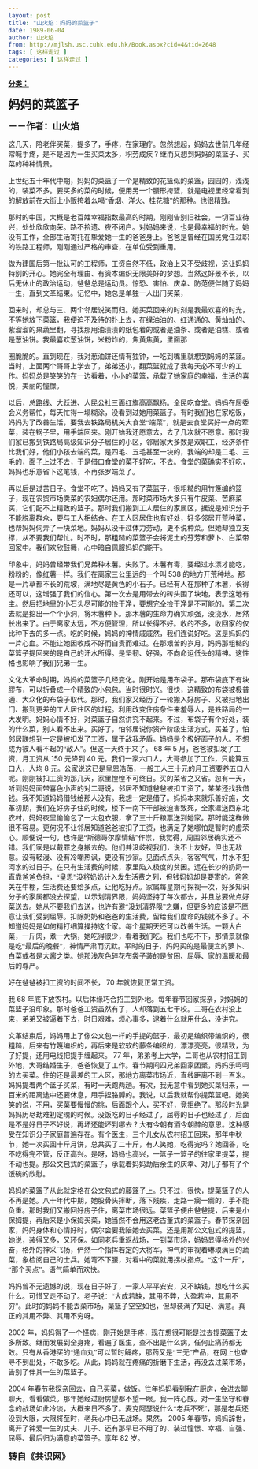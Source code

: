 ```yaml
---
layout: post
title: "山火焰：妈妈的菜篮子"
date: 1989-06-04
author: 山火焰
from: http://mjlsh.usc.cuhk.edu.hk/Book.aspx?cid=4&tid=2648
tags: [ 这样走过 ]
categories: [ 这样走过 ]
---
```


<div style="margin: 15px 10px 10px 0px;">
 <div>
  <span id="ctl00_ContentPlaceHolder1_chapter1_SubjectLabel" style="font-weight:bold;text-decoration:underline;">
   分类：
  </span>
 </div>
 <!--[if gte mso 9]><xml>
 <o:OfficeDocumentSettings>
  <o:AllowPNG/>
 </o:OfficeDocumentSettings>
</xml><![endif]-->
 <!--[if gte mso 9]><xml>
 <w:WordDocument>
  <w:View>Normal</w:View>
  <w:Zoom>0</w:Zoom>
  <w:TrackMoves/>
  <w:TrackFormatting/>
  <w:PunctuationKerning/>
  <w:ValidateAgainstSchemas/>
  <w:SaveIfXMLInvalid>false</w:SaveIfXMLInvalid>
  <w:IgnoreMixedContent>false</w:IgnoreMixedContent>
  <w:AlwaysShowPlaceholderText>false</w:AlwaysShowPlaceholderText>
  <w:DoNotPromoteQF/>
  <w:LidThemeOther>EN-US</w:LidThemeOther>
  <w:LidThemeAsian>JA</w:LidThemeAsian>
  <w:LidThemeComplexScript>X-NONE</w:LidThemeComplexScript>
  <w:Compatibility>
   <w:BreakWrappedTables/>
   <w:SnapToGridInCell/>
   <w:WrapTextWithPunct/>
   <w:UseAsianBreakRules/>
   <w:DontGrowAutofit/>
   <w:SplitPgBreakAndParaMark/>
   <w:EnableOpenTypeKerning/>
   <w:DontFlipMirrorIndents/>
   <w:OverrideTableStyleHps/>
   <w:UseFELayout/>
  </w:Compatibility>
  <m:mathPr>
   <m:mathFont m:val="Cambria Math"/>
   <m:brkBin m:val="before"/>
   <m:brkBinSub m:val="&#45;-"/>
   <m:smallFrac m:val="off"/>
   <m:dispDef/>
   <m:lMargin m:val="0"/>
   <m:rMargin m:val="0"/>
   <m:defJc m:val="centerGroup"/>
   <m:wrapIndent m:val="1440"/>
   <m:intLim m:val="subSup"/>
   <m:naryLim m:val="undOvr"/>
  </m:mathPr></w:WordDocument>
</xml><![endif]-->
 <!--[if gte mso 9]><xml>
 <w:LatentStyles DefLockedState="false" DefUnhideWhenUsed="true"
  DefSemiHidden="true" DefQFormat="false" DefPriority="99"
  LatentStyleCount="276">
  <w:LsdException Locked="false" Priority="0" SemiHidden="false"
   UnhideWhenUsed="false" QFormat="true" Name="Normal"/>
  <w:LsdException Locked="false" Priority="9" SemiHidden="false"
   UnhideWhenUsed="false" QFormat="true" Name="heading 1"/>
  <w:LsdException Locked="false" Priority="9" QFormat="true" Name="heading 2"/>
  <w:LsdException Locked="false" Priority="9" QFormat="true" Name="heading 3"/>
  <w:LsdException Locked="false" Priority="9" QFormat="true" Name="heading 4"/>
  <w:LsdException Locked="false" Priority="9" QFormat="true" Name="heading 5"/>
  <w:LsdException Locked="false" Priority="9" QFormat="true" Name="heading 6"/>
  <w:LsdException Locked="false" Priority="9" QFormat="true" Name="heading 7"/>
  <w:LsdException Locked="false" Priority="9" QFormat="true" Name="heading 8"/>
  <w:LsdException Locked="false" Priority="9" QFormat="true" Name="heading 9"/>
  <w:LsdException Locked="false" Priority="39" Name="toc 1"/>
  <w:LsdException Locked="false" Priority="39" Name="toc 2"/>
  <w:LsdException Locked="false" Priority="39" Name="toc 3"/>
  <w:LsdException Locked="false" Priority="39" Name="toc 4"/>
  <w:LsdException Locked="false" Priority="39" Name="toc 5"/>
  <w:LsdException Locked="false" Priority="39" Name="toc 6"/>
  <w:LsdException Locked="false" Priority="39" Name="toc 7"/>
  <w:LsdException Locked="false" Priority="39" Name="toc 8"/>
  <w:LsdException Locked="false" Priority="39" Name="toc 9"/>
  <w:LsdException Locked="false" Priority="35" QFormat="true" Name="caption"/>
  <w:LsdException Locked="false" Priority="10" SemiHidden="false"
   UnhideWhenUsed="false" QFormat="true" Name="Title"/>
  <w:LsdException Locked="false" Priority="0" Name="Default Paragraph Font"/>
  <w:LsdException Locked="false" Priority="11" SemiHidden="false"
   UnhideWhenUsed="false" QFormat="true" Name="Subtitle"/>
  <w:LsdException Locked="false" Priority="22" SemiHidden="false"
   UnhideWhenUsed="false" QFormat="true" Name="Strong"/>
  <w:LsdException Locked="false" Priority="20" SemiHidden="false"
   UnhideWhenUsed="false" QFormat="true" Name="Emphasis"/>
  <w:LsdException Locked="false" Priority="59" SemiHidden="false"
   UnhideWhenUsed="false" Name="Table Grid"/>
  <w:LsdException Locked="false" UnhideWhenUsed="false" Name="Placeholder Text"/>
  <w:LsdException Locked="false" Priority="1" SemiHidden="false"
   UnhideWhenUsed="false" QFormat="true" Name="No Spacing"/>
  <w:LsdException Locked="false" Priority="60" SemiHidden="false"
   UnhideWhenUsed="false" Name="Light Shading"/>
  <w:LsdException Locked="false" Priority="61" SemiHidden="false"
   UnhideWhenUsed="false" Name="Light List"/>
  <w:LsdException Locked="false" Priority="62" SemiHidden="false"
   UnhideWhenUsed="false" Name="Light Grid"/>
  <w:LsdException Locked="false" Priority="63" SemiHidden="false"
   UnhideWhenUsed="false" Name="Medium Shading 1"/>
  <w:LsdException Locked="false" Priority="64" SemiHidden="false"
   UnhideWhenUsed="false" Name="Medium Shading 2"/>
  <w:LsdException Locked="false" Priority="65" SemiHidden="false"
   UnhideWhenUsed="false" Name="Medium List 1"/>
  <w:LsdException Locked="false" Priority="66" SemiHidden="false"
   UnhideWhenUsed="false" Name="Medium List 2"/>
  <w:LsdException Locked="false" Priority="67" SemiHidden="false"
   UnhideWhenUsed="false" Name="Medium Grid 1"/>
  <w:LsdException Locked="false" Priority="68" SemiHidden="false"
   UnhideWhenUsed="false" Name="Medium Grid 2"/>
  <w:LsdException Locked="false" Priority="69" SemiHidden="false"
   UnhideWhenUsed="false" Name="Medium Grid 3"/>
  <w:LsdException Locked="false" Priority="70" SemiHidden="false"
   UnhideWhenUsed="false" Name="Dark List"/>
  <w:LsdException Locked="false" Priority="71" SemiHidden="false"
   UnhideWhenUsed="false" Name="Colorful Shading"/>
  <w:LsdException Locked="false" Priority="72" SemiHidden="false"
   UnhideWhenUsed="false" Name="Colorful List"/>
  <w:LsdException Locked="false" Priority="73" SemiHidden="false"
   UnhideWhenUsed="false" Name="Colorful Grid"/>
  <w:LsdException Locked="false" Priority="60" SemiHidden="false"
   UnhideWhenUsed="false" Name="Light Shading Accent 1"/>
  <w:LsdException Locked="false" Priority="61" SemiHidden="false"
   UnhideWhenUsed="false" Name="Light List Accent 1"/>
  <w:LsdException Locked="false" Priority="62" SemiHidden="false"
   UnhideWhenUsed="false" Name="Light Grid Accent 1"/>
  <w:LsdException Locked="false" Priority="63" SemiHidden="false"
   UnhideWhenUsed="false" Name="Medium Shading 1 Accent 1"/>
  <w:LsdException Locked="false" Priority="64" SemiHidden="false"
   UnhideWhenUsed="false" Name="Medium Shading 2 Accent 1"/>
  <w:LsdException Locked="false" Priority="65" SemiHidden="false"
   UnhideWhenUsed="false" Name="Medium List 1 Accent 1"/>
  <w:LsdException Locked="false" UnhideWhenUsed="false" Name="Revision"/>
  <w:LsdException Locked="false" Priority="34" SemiHidden="false"
   UnhideWhenUsed="false" QFormat="true" Name="List Paragraph"/>
  <w:LsdException Locked="false" Priority="29" SemiHidden="false"
   UnhideWhenUsed="false" QFormat="true" Name="Quote"/>
  <w:LsdException Locked="false" Priority="30" SemiHidden="false"
   UnhideWhenUsed="false" QFormat="true" Name="Intense Quote"/>
  <w:LsdException Locked="false" Priority="66" SemiHidden="false"
   UnhideWhenUsed="false" Name="Medium List 2 Accent 1"/>
  <w:LsdException Locked="false" Priority="67" SemiHidden="false"
   UnhideWhenUsed="false" Name="Medium Grid 1 Accent 1"/>
  <w:LsdException Locked="false" Priority="68" SemiHidden="false"
   UnhideWhenUsed="false" Name="Medium Grid 2 Accent 1"/>
  <w:LsdException Locked="false" Priority="69" SemiHidden="false"
   UnhideWhenUsed="false" Name="Medium Grid 3 Accent 1"/>
  <w:LsdException Locked="false" Priority="70" SemiHidden="false"
   UnhideWhenUsed="false" Name="Dark List Accent 1"/>
  <w:LsdException Locked="false" Priority="71" SemiHidden="false"
   UnhideWhenUsed="false" Name="Colorful Shading Accent 1"/>
  <w:LsdException Locked="false" Priority="72" SemiHidden="false"
   UnhideWhenUsed="false" Name="Colorful List Accent 1"/>
  <w:LsdException Locked="false" Priority="73" SemiHidden="false"
   UnhideWhenUsed="false" Name="Colorful Grid Accent 1"/>
  <w:LsdException Locked="false" Priority="60" SemiHidden="false"
   UnhideWhenUsed="false" Name="Light Shading Accent 2"/>
  <w:LsdException Locked="false" Priority="61" SemiHidden="false"
   UnhideWhenUsed="false" Name="Light List Accent 2"/>
  <w:LsdException Locked="false" Priority="62" SemiHidden="false"
   UnhideWhenUsed="false" Name="Light Grid Accent 2"/>
  <w:LsdException Locked="false" Priority="63" SemiHidden="false"
   UnhideWhenUsed="false" Name="Medium Shading 1 Accent 2"/>
  <w:LsdException Locked="false" Priority="64" SemiHidden="false"
   UnhideWhenUsed="false" Name="Medium Shading 2 Accent 2"/>
  <w:LsdException Locked="false" Priority="65" SemiHidden="false"
   UnhideWhenUsed="false" Name="Medium List 1 Accent 2"/>
  <w:LsdException Locked="false" Priority="66" SemiHidden="false"
   UnhideWhenUsed="false" Name="Medium List 2 Accent 2"/>
  <w:LsdException Locked="false" Priority="67" SemiHidden="false"
   UnhideWhenUsed="false" Name="Medium Grid 1 Accent 2"/>
  <w:LsdException Locked="false" Priority="68" SemiHidden="false"
   UnhideWhenUsed="false" Name="Medium Grid 2 Accent 2"/>
  <w:LsdException Locked="false" Priority="69" SemiHidden="false"
   UnhideWhenUsed="false" Name="Medium Grid 3 Accent 2"/>
  <w:LsdException Locked="false" Priority="70" SemiHidden="false"
   UnhideWhenUsed="false" Name="Dark List Accent 2"/>
  <w:LsdException Locked="false" Priority="71" SemiHidden="false"
   UnhideWhenUsed="false" Name="Colorful Shading Accent 2"/>
  <w:LsdException Locked="false" Priority="72" SemiHidden="false"
   UnhideWhenUsed="false" Name="Colorful List Accent 2"/>
  <w:LsdException Locked="false" Priority="73" SemiHidden="false"
   UnhideWhenUsed="false" Name="Colorful Grid Accent 2"/>
  <w:LsdException Locked="false" Priority="60" SemiHidden="false"
   UnhideWhenUsed="false" Name="Light Shading Accent 3"/>
  <w:LsdException Locked="false" Priority="61" SemiHidden="false"
   UnhideWhenUsed="false" Name="Light List Accent 3"/>
  <w:LsdException Locked="false" Priority="62" SemiHidden="false"
   UnhideWhenUsed="false" Name="Light Grid Accent 3"/>
  <w:LsdException Locked="false" Priority="63" SemiHidden="false"
   UnhideWhenUsed="false" Name="Medium Shading 1 Accent 3"/>
  <w:LsdException Locked="false" Priority="64" SemiHidden="false"
   UnhideWhenUsed="false" Name="Medium Shading 2 Accent 3"/>
  <w:LsdException Locked="false" Priority="65" SemiHidden="false"
   UnhideWhenUsed="false" Name="Medium List 1 Accent 3"/>
  <w:LsdException Locked="false" Priority="66" SemiHidden="false"
   UnhideWhenUsed="false" Name="Medium List 2 Accent 3"/>
  <w:LsdException Locked="false" Priority="67" SemiHidden="false"
   UnhideWhenUsed="false" Name="Medium Grid 1 Accent 3"/>
  <w:LsdException Locked="false" Priority="68" SemiHidden="false"
   UnhideWhenUsed="false" Name="Medium Grid 2 Accent 3"/>
  <w:LsdException Locked="false" Priority="69" SemiHidden="false"
   UnhideWhenUsed="false" Name="Medium Grid 3 Accent 3"/>
  <w:LsdException Locked="false" Priority="70" SemiHidden="false"
   UnhideWhenUsed="false" Name="Dark List Accent 3"/>
  <w:LsdException Locked="false" Priority="71" SemiHidden="false"
   UnhideWhenUsed="false" Name="Colorful Shading Accent 3"/>
  <w:LsdException Locked="false" Priority="72" SemiHidden="false"
   UnhideWhenUsed="false" Name="Colorful List Accent 3"/>
  <w:LsdException Locked="false" Priority="73" SemiHidden="false"
   UnhideWhenUsed="false" Name="Colorful Grid Accent 3"/>
  <w:LsdException Locked="false" Priority="60" SemiHidden="false"
   UnhideWhenUsed="false" Name="Light Shading Accent 4"/>
  <w:LsdException Locked="false" Priority="61" SemiHidden="false"
   UnhideWhenUsed="false" Name="Light List Accent 4"/>
  <w:LsdException Locked="false" Priority="62" SemiHidden="false"
   UnhideWhenUsed="false" Name="Light Grid Accent 4"/>
  <w:LsdException Locked="false" Priority="63" SemiHidden="false"
   UnhideWhenUsed="false" Name="Medium Shading 1 Accent 4"/>
  <w:LsdException Locked="false" Priority="64" SemiHidden="false"
   UnhideWhenUsed="false" Name="Medium Shading 2 Accent 4"/>
  <w:LsdException Locked="false" Priority="65" SemiHidden="false"
   UnhideWhenUsed="false" Name="Medium List 1 Accent 4"/>
  <w:LsdException Locked="false" Priority="66" SemiHidden="false"
   UnhideWhenUsed="false" Name="Medium List 2 Accent 4"/>
  <w:LsdException Locked="false" Priority="67" SemiHidden="false"
   UnhideWhenUsed="false" Name="Medium Grid 1 Accent 4"/>
  <w:LsdException Locked="false" Priority="68" SemiHidden="false"
   UnhideWhenUsed="false" Name="Medium Grid 2 Accent 4"/>
  <w:LsdException Locked="false" Priority="69" SemiHidden="false"
   UnhideWhenUsed="false" Name="Medium Grid 3 Accent 4"/>
  <w:LsdException Locked="false" Priority="70" SemiHidden="false"
   UnhideWhenUsed="false" Name="Dark List Accent 4"/>
  <w:LsdException Locked="false" Priority="71" SemiHidden="false"
   UnhideWhenUsed="false" Name="Colorful Shading Accent 4"/>
  <w:LsdException Locked="false" Priority="72" SemiHidden="false"
   UnhideWhenUsed="false" Name="Colorful List Accent 4"/>
  <w:LsdException Locked="false" Priority="73" SemiHidden="false"
   UnhideWhenUsed="false" Name="Colorful Grid Accent 4"/>
  <w:LsdException Locked="false" Priority="60" SemiHidden="false"
   UnhideWhenUsed="false" Name="Light Shading Accent 5"/>
  <w:LsdException Locked="false" Priority="61" SemiHidden="false"
   UnhideWhenUsed="false" Name="Light List Accent 5"/>
  <w:LsdException Locked="false" Priority="62" SemiHidden="false"
   UnhideWhenUsed="false" Name="Light Grid Accent 5"/>
  <w:LsdException Locked="false" Priority="63" SemiHidden="false"
   UnhideWhenUsed="false" Name="Medium Shading 1 Accent 5"/>
  <w:LsdException Locked="false" Priority="64" SemiHidden="false"
   UnhideWhenUsed="false" Name="Medium Shading 2 Accent 5"/>
  <w:LsdException Locked="false" Priority="65" SemiHidden="false"
   UnhideWhenUsed="false" Name="Medium List 1 Accent 5"/>
  <w:LsdException Locked="false" Priority="66" SemiHidden="false"
   UnhideWhenUsed="false" Name="Medium List 2 Accent 5"/>
  <w:LsdException Locked="false" Priority="67" SemiHidden="false"
   UnhideWhenUsed="false" Name="Medium Grid 1 Accent 5"/>
  <w:LsdException Locked="false" Priority="68" SemiHidden="false"
   UnhideWhenUsed="false" Name="Medium Grid 2 Accent 5"/>
  <w:LsdException Locked="false" Priority="69" SemiHidden="false"
   UnhideWhenUsed="false" Name="Medium Grid 3 Accent 5"/>
  <w:LsdException Locked="false" Priority="70" SemiHidden="false"
   UnhideWhenUsed="false" Name="Dark List Accent 5"/>
  <w:LsdException Locked="false" Priority="71" SemiHidden="false"
   UnhideWhenUsed="false" Name="Colorful Shading Accent 5"/>
  <w:LsdException Locked="false" Priority="72" SemiHidden="false"
   UnhideWhenUsed="false" Name="Colorful List Accent 5"/>
  <w:LsdException Locked="false" Priority="73" SemiHidden="false"
   UnhideWhenUsed="false" Name="Colorful Grid Accent 5"/>
  <w:LsdException Locked="false" Priority="60" SemiHidden="false"
   UnhideWhenUsed="false" Name="Light Shading Accent 6"/>
  <w:LsdException Locked="false" Priority="61" SemiHidden="false"
   UnhideWhenUsed="false" Name="Light List Accent 6"/>
  <w:LsdException Locked="false" Priority="62" SemiHidden="false"
   UnhideWhenUsed="false" Name="Light Grid Accent 6"/>
  <w:LsdException Locked="false" Priority="63" SemiHidden="false"
   UnhideWhenUsed="false" Name="Medium Shading 1 Accent 6"/>
  <w:LsdException Locked="false" Priority="64" SemiHidden="false"
   UnhideWhenUsed="false" Name="Medium Shading 2 Accent 6"/>
  <w:LsdException Locked="false" Priority="65" SemiHidden="false"
   UnhideWhenUsed="false" Name="Medium List 1 Accent 6"/>
  <w:LsdException Locked="false" Priority="66" SemiHidden="false"
   UnhideWhenUsed="false" Name="Medium List 2 Accent 6"/>
  <w:LsdException Locked="false" Priority="67" SemiHidden="false"
   UnhideWhenUsed="false" Name="Medium Grid 1 Accent 6"/>
  <w:LsdException Locked="false" Priority="68" SemiHidden="false"
   UnhideWhenUsed="false" Name="Medium Grid 2 Accent 6"/>
  <w:LsdException Locked="false" Priority="69" SemiHidden="false"
   UnhideWhenUsed="false" Name="Medium Grid 3 Accent 6"/>
  <w:LsdException Locked="false" Priority="70" SemiHidden="false"
   UnhideWhenUsed="false" Name="Dark List Accent 6"/>
  <w:LsdException Locked="false" Priority="71" SemiHidden="false"
   UnhideWhenUsed="false" Name="Colorful Shading Accent 6"/>
  <w:LsdException Locked="false" Priority="72" SemiHidden="false"
   UnhideWhenUsed="false" Name="Colorful List Accent 6"/>
  <w:LsdException Locked="false" Priority="73" SemiHidden="false"
   UnhideWhenUsed="false" Name="Colorful Grid Accent 6"/>
  <w:LsdException Locked="false" Priority="19" SemiHidden="false"
   UnhideWhenUsed="false" QFormat="true" Name="Subtle Emphasis"/>
  <w:LsdException Locked="false" Priority="21" SemiHidden="false"
   UnhideWhenUsed="false" QFormat="true" Name="Intense Emphasis"/>
  <w:LsdException Locked="false" Priority="31" SemiHidden="false"
   UnhideWhenUsed="false" QFormat="true" Name="Subtle Reference"/>
  <w:LsdException Locked="false" Priority="32" SemiHidden="false"
   UnhideWhenUsed="false" QFormat="true" Name="Intense Reference"/>
  <w:LsdException Locked="false" Priority="33" SemiHidden="false"
   UnhideWhenUsed="false" QFormat="true" Name="Book Title"/>
  <w:LsdException Locked="false" Priority="37" Name="Bibliography"/>
  <w:LsdException Locked="false" Priority="39" QFormat="true" Name="TOC Heading"/>
 </w:LatentStyles>
</xml><![endif]-->
 <!--[if gte mso 10]>
<style>
 /* Style Definitions */
table.MsoNormalTable
	{mso-style-name:"Table Normal";
	mso-tstyle-rowband-size:0;
	mso-tstyle-colband-size:0;
	mso-style-noshow:yes;
	mso-style-priority:99;
	mso-style-parent:"";
	mso-padding-alt:0in 5.4pt 0in 5.4pt;
	mso-para-margin:0in;
	mso-para-margin-bottom:.0001pt;
	mso-pagination:widow-orphan;
	font-size:10.0pt;
	font-family:"Times New Roman";}
</style>
<![endif]-->
 <!--StartFragment-->
 <p class="MsoNormal">
  <o:p>
   <b>
    <font size="5">
    </font>
   </b>
  </o:p>
 </p>
 <p class="MsoNormal">
  <b>
   <span lang="ZH-CN" style="font-family: 宋体;">
    <font size="5">
     妈妈的菜篮子
    </font>
   </span>
   <font size="4">
    <o:p>
    </o:p>
   </font>
  </b>
 </p>
 <p class="MsoNormal">
  <b>
   <font size="4">
    <span lang="ZH-CN" style='font-family:宋体;mso-ascii-font-family:
"Times New Roman"'>
     －－作者：山火焰
    </span>
    <o:p>
    </o:p>
   </font>
  </b>
 </p>
 <p class="MsoNormal">
  <o:p>
  </o:p>
 </p>
 <p class="MsoNormal">
  <span lang="ZH-CN" style='font-family:宋体;mso-ascii-font-family:
"Times New Roman"'>
   这几天，陪老伴买菜，提多了，手疼，在家理疗。忽然想起，妈妈去世前几年经常喊手疼，是不是因为一生买菜太多，积劳成疾
  </span>
  ?
  <span lang="ZH-CN" style='font-family:宋体;mso-ascii-font-family:"Times New Roman"'>
   继而又想到妈妈的菜篮子、买菜的种种情景。
  </span>
  <o:p>
  </o:p>
 </p>
 <p class="MsoNormal">
  <span lang="ZH-CN" style='font-family:宋体;mso-ascii-font-family:
"Times New Roman"'>
   上世纪五十年代中期，妈妈的菜篮子一个是精致的花篮似的菜篮，园园的，浅浅的，装菜不多。要买多的菜的时候，便用另一个腰形挎篮，就是电视里经常看到的解放前在大街上小贩挎着么喝“香烟、洋火、桂花糖”的那种。也很精致。
  </span>
  <o:p>
  </o:p>
 </p>
 <p class="MsoNormal">
  <span lang="ZH-CN" style='font-family:宋体;mso-ascii-font-family:
"Times New Roman"'>
   那时的中国，大概是老百姓幸福指数最高的时期，刚刚告别旧社会，一切百业待兴，处处欣欣向荣。路不拾遗、夜不闭户。对妈妈来说，也是最幸福的时光。她没有工作，全部生活寄托在挚爱她一生的爸爸身上。爸爸是曾经在国民党任过职的铁路工程师，刚刚通过严格的审查，在单位受到重用。
  </span>
  <o:p>
  </o:p>
 </p>
 <p class="MsoNormal">
  <span lang="ZH-CN" style='font-family:宋体;mso-ascii-font-family:
"Times New Roman"'>
   做为建国后第一批认可的工程师，工资自然不低，政治上又不受歧视，这让妈妈特别的开心。她完全有理由、有资本编织无限美好的梦想。当然这好景不长，以后无休止的政治运动，爸爸总是运动员。惊恐、害怕、庆幸、防范便伴随了妈妈一生，直到文革结束。记忆中，她总是单独一人出门买菜，
  </span>
  <o:p>
  </o:p>
 </p>
 <p class="MsoNormal">
  <span lang="ZH-CN" style='font-family:宋体;mso-ascii-font-family:
"Times New Roman"'>
   回来时，却总与三、两个邻居说笑而归。她买菜回来的时刻是我最欢喜的时光，不等她放下菜篮，我便迫不及待的扑上去，在绿油油的、红通通的、黄灿灿的、紫溜溜的果蔬里翻，寻找那用油渍渍的纸包着的或者是油条、或者是油糕、或者是葱油饼。我最喜欢葱油饼，米粉炸的，焦黄焦黄，里面那
  </span>
  <o:p>
  </o:p>
 </p>
 <p class="MsoNormal">
  <span lang="ZH-CN" style='font-family:宋体;mso-ascii-font-family:
"Times New Roman"'>
   圈脆脆的。直到现在，我对葱油饼还情有独钟，一吃到嘴里就想到妈妈的菜篮。当时，上面两个哥哥上学去了，弟弟还小，翻菜篮就成了我每天必不可少的工作。妈妈总是笑笑的在一边看着，小小的菜篮，承载了她家庭的幸福，生活的喜悦，美丽的憧憬。
  </span>
  <o:p>
  </o:p>
 </p>
 <p class="MsoNormal">
  <span lang="ZH-CN" style='font-family:宋体;mso-ascii-font-family:
"Times New Roman"'>
   以后，总路线、大跃进、人民公社三面红旗高高飘扬。全民吃食堂。妈妈在居委会义务帮忙，每天忙得一塌糊涂，没看到过她用菜篮子。有时我们也在家吃饭，妈妈为了改善生活，要我去铁路局机关大食堂“端菜”，就是去食堂买好一点的荤菜，装在锅子里，用手端回来。刚开始我还愿意去，去了几次就不愿意。那时我们家已搬到铁路局高级知识分子居住的小区，邻居家大多数是双职工，经济条件比我们好，他们小孩去端的菜，是四毛、五毛甚至一块的，我端的却是二毛、三毛的，面子上过不去，于是借口食堂的菜不好吃，不去。食堂的菜确实不好吃，妈妈也乐意省下这笔钱，不再张罗端菜了。
  </span>
  <o:p>
  </o:p>
 </p>
 <p class="MsoNormal">
  <span lang="ZH-CN" style='font-family:宋体;mso-ascii-font-family:
"Times New Roman"'>
   再以后是过苦日子。食堂不吃了。妈妈又有了菜篮子，很粗糙的用竹篾编的篮子，现在农贸市场卖菜的农妇偶尔还用。那时菜市场大多只有牛皮菜、苦麻菜买，它们配不上精致的篮子。那时我们搬到工人居住的家属区，据说是知识分子不能脱离群众，要与工人相结合。在工人区居住也有好处，好多邻居开荒种菜，也帮妈妈伺弄了一块菜地。妈妈从没干过体力劳动，更不说种菜。但她却独立支撑，从不要我们帮忙。时不时，那粗糙的菜篮子会将泥土的芬芳和萝卜、白菜带回家中。我们欢欣鼓舞，心中暗自佩服妈妈的能干。
  </span>
  <o:p>
  </o:p>
 </p>
 <p class="MsoNormal">
  <span lang="ZH-CN" style='font-family:宋体;mso-ascii-font-family:
"Times New Roman"'>
   印象中，妈妈曾经带我们兄弟种木薯。失败了。木薯有毒，要经过水漂才能吃，粉粉的，像红薯一样。我们在离家三公里远的一个叫
  </span>
  538
  <span lang="ZH-CN" style='font-family:宋体;mso-ascii-font-family:"Times New Roman"'>
   的地方开荒种地。那是一片草都不长的荒坡，满地尽是黄色的小石子。已经有人在那种了木薯，长得还可以，这增强了我们的信心。第一次去是用带去的砖头围了块地，表示这地有主。然后把地里的小石头尽可能的捡干净，要想完全捡干净是不可能的。第二次去就是挖出一个个小洞，将木薯种下。那木薯的生命力确实顽强，没浇水，居然长出来了。由于离家太远，不方便管理，所以长得不好。收的不多，收回家的仅比种下去的多一点。吃的时候，妈妈的神情戚戚然，我们连说好吃。这是妈妈的一片心血。不能让她因收成不好而自责而难过。在那艰苦的岁月，妈妈那粗糙的菜篮子提回来的是自己的汗水所得。是坚韧、好强，不向命运低头的精神。这性格也影响了我们兄弟一生。
  </span>
  <o:p>
  </o:p>
 </p>
 <p class="MsoNormal">
  <span lang="ZH-CN" style='font-family:宋体;mso-ascii-font-family:
"Times New Roman"'>
   文化大革命时期，妈妈的菜篮子几经变化。刚开始是用布袋子。那布袋底下有块膠布，可以折叠成一个精致的小包包。当时很时兴。很快，这精致的布袋被极普通、大众化的布袋子取代。那时，我们家又经历了一轮搬入好房子、又被扫地出门、搬到更差的工人居住区的过程。利用改变住房条件来羞辱人，是铁路局的一大发明。妈妈心情不好，对菜篮子自然讲究不起来。不过，布袋子有个好处，装的什么菜，别人看不出来。买好了，怕邻居说你资产阶级生活方式，买差了，怕邻居联想到一定是被扣发了工资，属于敌我矛盾。妈妈是个极好面子的人。不想成为被人看不起的“敌人”。但这一天终于来了。
  </span>
  68
  <span lang="ZH-CN" style='font-family:宋体;mso-ascii-font-family:"Times New Roman"'>
   年
  </span>
  5
  <span lang="ZH-CN" style='font-family:宋体;mso-ascii-font-family:"Times New Roman"'>
   月，爸爸被扣发了工资，月工资从
  </span>
  150
  <span lang="ZH-CN" style='font-family:宋体;mso-ascii-font-family:"Times New Roman"'>
   元降到
  </span>
  40
  <span lang="ZH-CN" style='font-family:宋体;mso-ascii-font-family:"Times New Roman"'>
   元。我们一家六口人，大哥参加了工作，只能算五口人，人均
  </span>
  8
  <span lang="ZH-CN" style='font-family:宋体;mso-ascii-font-family:"Times New Roman"'>
   元。公家说这已是皇恩浩荡，一般工人三十元的月工资要养五口人呢。刚刚被扣工资的那几天，家里惶惶不可终日。买的菜省之又省。忽有一天，听到妈妈面带喜色小声的对二哥说，邻居不知道爸爸被扣工资了，某某还找我借钱。我不知道妈妈借钱给那人没有。我想一定是借了。妈妈本来就乐善好施，文革初期，我们在好房子住的时候，楼下一南下干部被迫害致死，全家遣送回东北农村，妈妈夜里偷偷包了一大包衣服，拿了三十斤粮票送到她家。那时能这样做很不容易。更何况不让邻居知道爸爸被扣了工资，也满足了她哪怕是暂时的虚荣心。顺便说一句，也许是“斯德哥尔摩情结”作祟，我觉得，周围邻居确实还不错。我们家是以戴罪之身搬去的。他们并没歧视我们，说不上友好，但也无敌意。没有轻漫、没有冷嘲热讽，更没有抄家。见面点点头，客客气气，井水不犯河水的过日子。在只有生活费的时候，家里陷入极度的贫困。远在长沙的奶奶一直靠爸爸负担，“皇恩”没将奶奶计入发生活费之列，但钱妈妈却是要寄的。爸爸关在牛棚，生活费还要给多点，让他吃好点。家属每星期可探视一次，好多知识分子的家属都没去探望，以示划清界限，妈妈坚持了每次都去，并且总要做点好菜送去。她从不要我们去送，也许有避“没划清界限”之嫌，但更多的应该是不愿意让我们受到屈辱。扣除奶奶和爸爸的生活费，留给我们度命的钱就不多了。不知道妈妈是如何精打细算操持这个家。每个星期天还可以改善生活。一颗大白菜，一斤肉，煮一大锅，她吃得很少，看着我们吃。我们也吃不下，那情景就像是吃“最后的晚餐”，神情严肃而沉默。平时的日子，妈妈买的是最便宜的萝卜、白菜或者是大酱之类。她那浅灰色碎花布袋子装的是贫困、屈辱、家的温暖和最后的尊严。
  </span>
  <o:p>
  </o:p>
 </p>
 <p class="MsoNormal">
  <span lang="ZH-CN" style='font-family:宋体;mso-ascii-font-family:
"Times New Roman"'>
   好在爸爸被扣工资的时间不长，
  </span>
  70
  <span lang="ZH-CN" style='font-family:
宋体;mso-ascii-font-family:"Times New Roman"'>
   年就恢复正常工资。
  </span>
  <o:p>
  </o:p>
 </p>
 <p class="MsoNormal">
  <span lang="ZH-CN" style='font-family:宋体;mso-ascii-font-family:
"Times New Roman"'>
   我
  </span>
  68
  <span lang="ZH-CN" style='font-family:宋体;mso-ascii-font-family:
"Times New Roman"'>
   年底下放农村。以后体缘巧合招工到外地。每年春节回家探亲，对妈妈的菜篮子没印象。那时爸爸工资虽然有了，人却落到五七干校。二哥在农村没上来，弟弟又被逼着下去，时日艰难，烦心事多，逮着什么就用什么，没讲究。
  </span>
  <o:p>
  </o:p>
 </p>
 <p class="MsoNormal">
  <span lang="ZH-CN" style='font-family:宋体;mso-ascii-font-family:
"Times New Roman"'>
   文革结束后，妈妈用上了像公文包一样的手提的篮子，最初是编织带编织的，很粗糙，后来有竹篾编织的，再后来是软软的藤条编织的，漂漂亮亮，很精致，为了好提，还用电线把提手缠起来。
  </span>
  77
  <span lang="ZH-CN" style='font-family:宋体;mso-ascii-font-family:"Times New Roman"'>
   年，弟弟考上大学，二哥也从农村招工到外地，大哥结婚生子，爸爸恢复了工作。春节期间四兄弟回家团聚，妈妈乐呵呵的去买菜。住的还是最差的工人区，那地方离菜市场近，直线距离不到一百米。妈妈提着两个篮子买菜，有时一天跑两趟。有次，我无意中看到她买菜归来，一百米的距离途中还要休息，甩手捏胳膊的。我说，以后我就帮你提菜篮吧。她笑笑的说，不用，买菜要慢慢的挑，后面跟个人，买不好，竞拒绝了。那段时光是妈妈历尽劫难初定魂的时候。没饭吃的日子经过了，屈辱的日子也经过了，后面是不是好日子不好说，再坏还能坏到哪去
  </span>
  ?
  <span lang="ZH-CN" style='font-family:宋体;mso-ascii-font-family:"Times New Roman"'>
   大有今朝有酒今朝醉的意思。这种感受在知识分子家庭普遍存在。有个医生，三个儿女从农村招工回来，那年中秋节，她一次买回十斤月饼，总共买了二十斤，有人笑她，吃得完吗
  </span>
  ?
  <span lang="ZH-CN" style='font-family:宋体;mso-ascii-font-family:"Times New Roman"'>
   她回答，吃不吃得完不管，反正高兴。是呀，妈妈也高兴，一篮子一篮子的往家里提菜，提不动也提。那公文包式的菜篮子，承载着妈妈劫后余生的庆幸、对儿子都有了个饭碗的欣慰。
  </span>
  <o:p>
  </o:p>
 </p>
 <p class="MsoNormal">
  <span lang="ZH-CN" style='font-family:宋体;mso-ascii-font-family:
"Times New Roman"'>
   妈妈的菜篮子从此就定格在公文包式的藤篮子上。只不过，很快，提菜篮子的人不再是她。八十年代中期，她股骨头摔断，落下残疾，走路一瘸一瘸的，手不能负重。那时我们又搬回好房子住，离菜市场很远。菜篮子便由爸爸提，后来是小保姆提，再后来是小保姆买菜，她当然不会用这老古董式的菜篮子。春节探亲回家，妈妈身体和心情好时，偶尔会要我陪她去买菜。还是用那公文包式的提篮，她说，装得又多，又环保。如同老兵重返战场，一到菜市场，妈妈显得格外的兴奋，格外的神采飞扬，俨然一个指挥若定的大将军，神气的审视着琳琅满目的蔬菜，象检阅自己的士兵。她弯不下腰，对看中的菜就用拐杖指点。“这个一斤”，“那个买点”。语气简单而欢快。
  </span>
  <o:p>
  </o:p>
 </p>
 <p class="MsoNormal">
  <span lang="ZH-CN" style='font-family:宋体;mso-ascii-font-family:
"Times New Roman"'>
   妈妈曾不无遗憾的说，现在日子好了，一家人平平安安，又不缺钱，想吃什么买什么。可惜又走不动了。老子说：“大成若缺，其用不弊，大盈若冲，其用不穷”。此时的妈妈不能去菜市场，菜篮子空空如也，但却装满了知足、满意。真正的其用不弊、其用不穷呀。
  </span>
  <o:p>
  </o:p>
 </p>
 <p class="MsoNormal">
  2002
  <span lang="ZH-CN" style='font-family:宋体;mso-ascii-font-family:
"Times New Roman"'>
   年，妈妈得了一个怪病，刚开始是手疼，现在想很可能是过去提菜篮子太多所致。继而发展到全身疼，看遍了医生，查不出是什么病，任何止痛药都无效。只有从香港买的“通血丸”可以暂时解疼，那药又是“三无”产品，在网上也查寻不到出处，不敢多吃。从此，妈妈就在疼痛的折磨下生活，再没去过菜市场，告别了伴其一生的菜篮子。
  </span>
  <o:p>
  </o:p>
 </p>
 <p class="MsoNormal">
  2004
  <span lang="ZH-CN" style='font-family:宋体;mso-ascii-font-family:
"Times New Roman"'>
   年春节我探亲回去，自己买菜，做饭。往年妈妈看到我在厨房，会进去聊聊天，看看做菜。那年她经过厨房望都不望一眼。我一阵心酸。对一生坚守和眷念的战场如此冷淡，大概来日不多了。麦克阿瑟说什么“老兵不死”，那是老兵还没到大限，大限将至时，老兵心中已无战场。果然，
  </span>
  2005
  <span lang="ZH-CN" style='font-family:宋体;mso-ascii-font-family:"Times New Roman"'>
   年春节，妈妈辞世，离开了钟爱一生的丈夫、儿子、还有那早已不用了的、装过憧憬、幸福、自强、屈辱、最后归为满意的菜篮子。享年
  </span>
  82
  <span lang="ZH-CN" style='font-family:宋体;mso-ascii-font-family:"Times New Roman"'>
   岁。
  </span>
  <o:p>
  </o:p>
 </p>
 <p class="MsoNormal">
  <o:p>
  </o:p>
 </p>
 <p class="MsoNormal">
  <span lang="ZH-CN" style='font-family:宋体;mso-ascii-font-family:
"Times New Roman"'>
   <b>
    <font size="4">
     转自《共识网》
    </font>
   </b>
  </span>
  <o:p>
  </o:p>
 </p>
 <!--EndFragment-->
</div>


